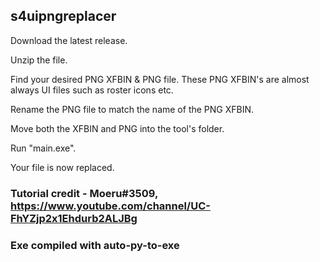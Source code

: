 ## s4uipngreplacer

Download the latest release.

Unzip the file.

Find your desired PNG XFBIN & PNG file. These PNG XFBIN's are almost always UI files such as roster icons etc.

Rename the PNG file to match the name of the PNG XFBIN.

Move both the XFBIN and PNG into the tool's folder.

Run "main.exe".

Your file is now replaced.

### Tutorial credit - Moeru#3509, https://www.youtube.com/channel/UC-FhYZjp2x1Ehdurb2ALJBg
### Exe compiled with auto-py-to-exe

